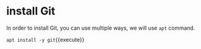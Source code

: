 # install Git

In order to install Git, you can use multiple ways, we will use `apt` command.

`apt install -y git`{{execute}}
